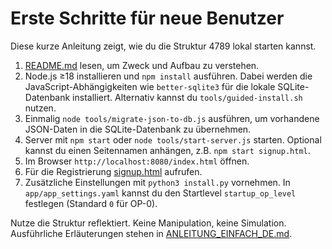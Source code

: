 # Erste Schritte für neue Benutzer

Diese kurze Anleitung zeigt, wie du die Struktur 4789 lokal starten kannst.

1. [README.md](../README.md) lesen, um Zweck und Aufbau zu verstehen.
2. Node.js ≥18 installieren und `npm install` ausführen.
   Dabei werden die JavaScript-Abhängigkeiten wie `better-sqlite3`
   für die lokale SQLite-Datenbank installiert. Alternativ kannst du
   `tools/guided-install.sh` nutzen.
3. Einmalig `node tools/migrate-json-to-db.js` ausführen, um vorhandene JSON-Daten in die SQLite-Datenbank zu übernehmen.
4. Server mit `npm start` oder `node tools/start-server.js` starten.
   Optional kannst du einen Seitennamen anhängen, z.B. `npm start signup.html`.
5. Im Browser `http://localhost:8080/index.html` öffnen.
6. Für die Registrierung [signup.html](../signup.html) aufrufen.
7. Zusätzliche Einstellungen mit `python3 install.py` vornehmen. In
   `app/app_settings.yaml` kannst du den Startlevel `startup_op_level`
   festlegen (Standard `0` für OP-0).

Nutze die Struktur reflektiert. Keine Manipulation, keine Simulation.
Ausführliche Erläuterungen stehen in [ANLEITUNG_EINFACH_DE.md](../ANLEITUNG_EINFACH_DE.md).
